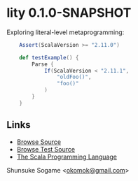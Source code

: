 # lity 0.1.0-SNAPSHOT

Exploring literal-level metaprogramming:


```scala
    Assert(ScalaVersion >= "2.11.0")

    def testExample() {
        Parse {
            If(ScalaVersion < "2.11.1",
                "oldFoo()",
                "foo()"
            )
        }
    }
```


## Links

* [Browse Source]
* [Browse Test Source]
* [The Scala Programming Language]


Shunsuke Sogame <<okomok@gmail.com>>


[Browse Source]: http://github.com/okomok/lity/tree/master/core/src/main/scala "Browse Source"
[Browse Test Source]: http://github.com/okomok/lity/tree/master/core/src/test/scala "Browse Test Source"
[The Scala Programming Language]: http://www.scala-lang.org/ "The Scala Programming Language"
